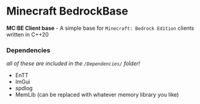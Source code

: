 # Minecraft BedrockBase

**MC:BE Client base** - A simple base for `Minecraft: Bedrock Edition` clients written in C++20

### Dependencies

*all of these are included in the `/Dependencies/` folder!*

- EnTT
- ImGui
- spdlog
- MemLib (can be replaced with whatever memory library you like)